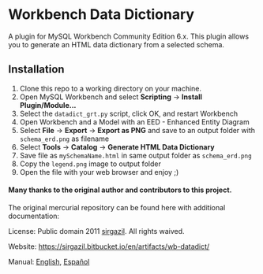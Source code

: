 # Workbench Data Dictionary

A plugin for MySQL Workbench Community Edition 6.x. This plugin allows
you to generate an HTML data dictionary from a selected schema.

## Installation

1. Clone this repo to a working directory on your machine.
2. Open MySQL Workbench and select **Scripting** -> **Install Plugin/Module...**
3. Select the `datadict_grt.py` script, click OK, and restart Workbench
4. Open Workbench and a Model with an EED - Enhanced Entity Diagram
5. Select **File** -> **Export** -> **Export as PNG** and save to an output folder with `schema_erd.png` as filename
6. Select **Tools** -> **Catalog** -> **Generate HTML Data Dictionary**
7. Save file as `mySchemaName.html` in same output folder as `schema_erd.png`
8. Copy the `legend.png` image to output folder
9. Open the file with your web browser and enjoy ;)

#### Many thanks to the original author and contributors to this project.

The original mercurial repository can be found here with additional documentation:

License: Public domain 2011 [sirgazil](https://sirgazil.bitbucket.io/). All rights waived.

Website: https://sirgazil.bitbucket.io/en/artifacts/wb-datadict/

Manual: [English](https://sirgazil.bitbucket.io/en/doc/wb-datadict/1.1.0/manual/), [Español](https://sirgazil.bitbucket.io/es/doc/wb-datadict/1.1.0/manual/)
